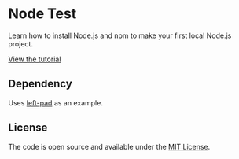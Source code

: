 # Node Test

Learn how to install Node.js and npm to make your first local Node.js project.

[View the tutorial](https://www.taniarascia.com/how-to-install-and-use-node-js-and-npm-mac-and-windows)

## Dependency

Uses [left-pad](https://www.npmjs.com/package/left-pad) as an example.

## License

The code is open source and available under the [MIT License](LICENSE.md).